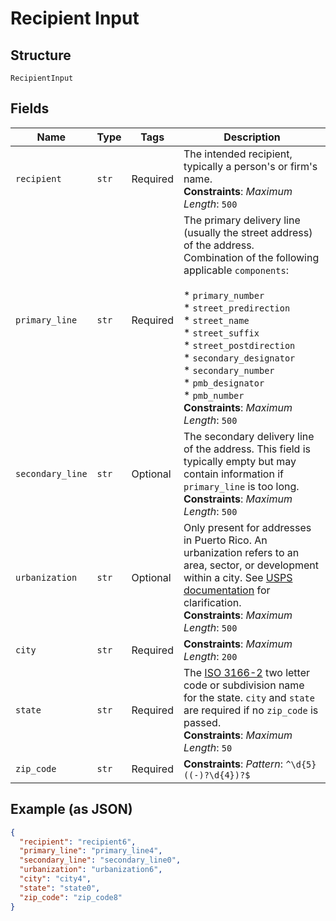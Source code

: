 
# Recipient Input

## Structure

`RecipientInput`

## Fields

| Name | Type | Tags | Description |
|  --- | --- | --- | --- |
| `recipient` | `str` | Required | The intended recipient, typically a person's or firm's name.<br>**Constraints**: *Maximum Length*: `500` |
| `primary_line` | `str` | Required | The primary delivery line (usually the street address) of the address.<br>Combination of the following applicable `components`:<br><br>* `primary_number`<br>* `street_predirection`<br>* `street_name`<br>* `street_suffix`<br>* `street_postdirection`<br>* `secondary_designator`<br>* `secondary_number`<br>* `pmb_designator`<br>* `pmb_number`<br>**Constraints**: *Maximum Length*: `500` |
| `secondary_line` | `str` | Optional | The secondary delivery line of the address. This field is typically empty but may contain information if `primary_line` is too long.<br>**Constraints**: *Maximum Length*: `500` |
| `urbanization` | `str` | Optional | Only present for addresses in Puerto Rico. An urbanization refers to an area, sector, or development within a city. See <a href="https://pe.usps.com/text/pub28/28api_008.htm#:~:text=I51.,-4%20Urbanizations&text=In%20Puerto%20Rico%2C%20identical%20street,placed%20before%20the%20urbanization%20name." target="_blank">USPS documentation</a> for clarification.<br>**Constraints**: *Maximum Length*: `500` |
| `city` | `str` | Required | **Constraints**: *Maximum Length*: `200` |
| `state` | `str` | Required | The <a href="https://en.wikipedia.org/wiki/ISO_3166-2:US" target="_blank">ISO 3166-2</a> two letter code or subdivision name for the state. `city` and `state` are required if no `zip_code` is passed.<br>**Constraints**: *Maximum Length*: `50` |
| `zip_code` | `str` | Required | **Constraints**: *Pattern*: `^\d{5}((-)?\d{4})?$` |

## Example (as JSON)

```json
{
  "recipient": "recipient6",
  "primary_line": "primary_line4",
  "secondary_line": "secondary_line0",
  "urbanization": "urbanization6",
  "city": "city4",
  "state": "state0",
  "zip_code": "zip_code8"
}
```

